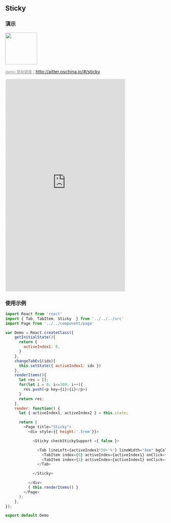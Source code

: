 ## Sticky

### 演示

<img width="100" src="http://qr.topscan.com/api.php?text=http://aitter.oschina.io/#/sticky"/>

<a href="http://aitter.oschina.io/#/sticky" target="_blank" style="font-size:12px;color:#888;">demo 原始链接：http://aitter.oschina.io/#/sticky</a>

<div style="width:377px;height:667px;display:inline-block;border:1px dashed #ececec;border-radius:5px;overflow:hidden;">
  <iframe src="http://aitter.oschina.io/#/sticky" width="375" height="667" border="0" frameborder="0"></iframe>
</div>


### 使用示例

``` javascript
import React from 'react'
import { Tab, TabItem, Sticky  } from '../../../src'
import Page from '../../component/page'

var Demo = React.createClass({
    getInitialState(){
      return {
        activeIndex1: 0,
      }
    },
    changeTabEv1(idx){
      this.setState({ activeIndex1: idx })
    },
    renderItems(){
      let res = [];
      for(let i = 0; i<=100; i++){
        res.push(<p key={i}>{i}</p>)
      }
      return res;
    },
    render: function() {
      let { activeIndex1, activeIndex2 } = this.state;

      return (
        <Page title="Sticky">
          <div style={{ height:'.5rem'}}>

            <Sticky checkStickySupport ={ false }>

              <Tab lineLeft={activeIndex1*50+'%'} lineWidth="3em" bgColor="#fff">
                <TabItem index={0} activeIndex={activeIndex1} onClick={ this.changeTabEv1 }>已发货</TabItem>
                <TabItem index={1} activeIndex={activeIndex1} onClick={ this.changeTabEv1 }>未发货</TabItem>
              </Tab>

            </Sticky>

          </div>
          { this.renderItems() }
        </Page>
      );
    },
});

export default Demo

```
